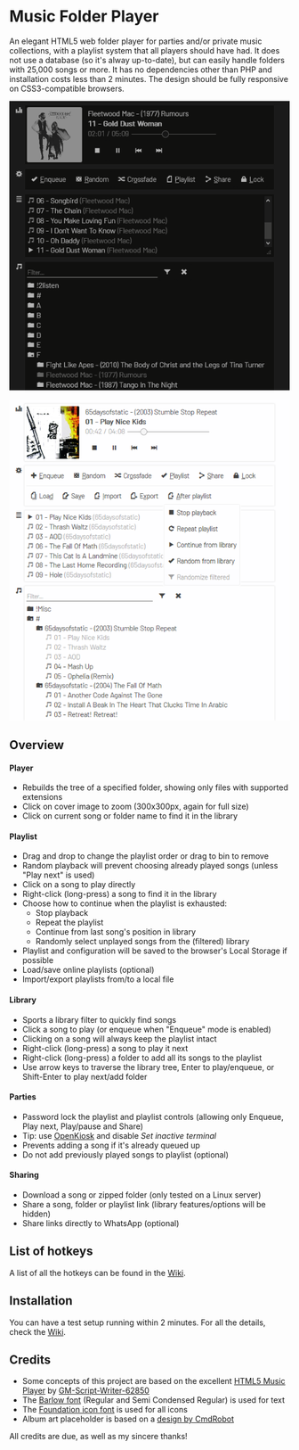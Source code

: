 # Music Folder Player
An elegant HTML5 web folder player for parties and/or private music collections, with a playlist system that all players should have had. It does not use a database (so it's alway up-to-date), but can easily handle folders with 25,000 songs or more. It has no dependencies other than PHP and installation costs less than 2 minutes. The design should be fully responsive on CSS3-compatible browsers.

![Dark theme via `musictheme.css`](SCREENSHOT2.png)

![Screenshot](SCREENSHOT.png)

## Overview
#### Player
- Rebuilds the tree of a specified folder, showing only files with supported extensions
- Click on cover image to zoom (300x300px, again for full size)
- Click on current song or folder name to find it in the library
#### Playlist
- Drag and drop to change the playlist order or drag to bin to remove
- Random playback will prevent choosing already played songs (unless "Play next" is used)
- Click on a song to play directly
- Right-click (long-press) a song to find it in the library
- Choose how to continue when the playlist is exhausted:
	- Stop playback
	- Repeat the playlist
	- Continue from last song's position in library
	- Randomly select unplayed songs from the (filtered) library
- Playlist and configuration will be saved to the browser's Local Storage if possible
- Load/save online playlists (optional)
- Import/export playlists from/to a local file
#### Library
- Sports a library filter to quickly find songs
- Click a song to play (or enqueue when "Enqueue" mode is enabled)
- Clicking on a song will always keep the playlist intact
- Right-click (long-press) a song to play it next
- Right-click (long-press) a folder to add all its songs to the playlist
- Use arrow keys to traverse the library tree, Enter to play/enqueue, or Shift-Enter to play next/add folder
#### Parties
- Password lock the playlist and playlist controls (allowing only Enqueue, Play next, Play/pause and Share)
- Tip: use [OpenKiosk](http://openkiosk.mozdevgroup.com) and disable _Set inactive terminal_
- Prevents adding a song if it's already queued up
- Do not add previously played songs to playlist (optional)
#### Sharing
- Download a song or zipped folder (only tested on a Linux server)
- Share a song, folder or playlist link (library features/options will be hidden)
- Share links directly to WhatsApp (optional)

## List of hotkeys
A list of all the hotkeys can be found in the [Wiki](https://github.com/ltGuillaume/MusicFolderPlayer/wiki/List-of-hotkeys).

## Installation
You can have a test setup running within 2 minutes. For all the details, check the [Wiki](https://github.com/ltGuillaume/MusicFolderPlayer/wiki).

## Credits
- Some concepts of this project are based on the excellent [HTML5 Music Player](https://github.com/GM-Script-Writer-62850/HTML5-Music-Player) by [GM-Script-Writer-62850](https://github.com/GM-Script-Writer-62850)
- The [Barlow font](https://github.com/jpt/barlow) (Regular and Semi Condensed Regular) is used for text
- The [Foundation icon font](https://zurb.com/playground/foundation-icon-fonts-3) is used for all icons
- Album art placeholder is based on a [design by CmdRobot](http://fav.me/d7kpm65)

All credits are due, as well as my sincere thanks!

